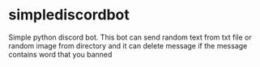 # simplediscordbot
Simple python discord bot. This bot can send random text from txt file or random image from directory and it can delete message if the message contains word that you banned
